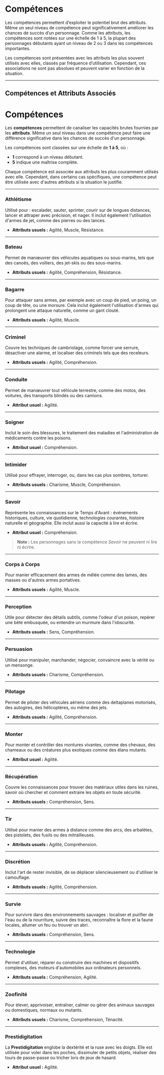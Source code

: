 # Compétences

Les compétences permettent d’exploiter le potentiel brut des attributs. Même un seul niveau de compétence peut significativement améliorer les chances de succès d’un personnage. Comme les attributs, les compétences sont notées sur une échelle de 1 à 5, la plupart des personnages débutants ayant un niveau de 2 ou 3 dans les compétences importantes.

Les compétences sont présentées avec les attributs les plus souvent utilisés avec elles, classés par fréquence d’utilisation. Cependant, ces associations ne sont pas absolues et peuvent varier en fonction de la situation.

---

## Compétences et Attributs Associés

# Compétences

Les **compétences** permettent de canaliser les capacités brutes fournies par les **attributs**. Même un seul niveau dans une compétence peut faire une différence significative dans les chances de succès d'un personnage.

Les compétences sont classées sur une échelle de **1 à 5**, où :
- **1** correspond à un niveau débutant.
- **5** indique une maîtrise complète.

Chaque compétence est associée aux attributs les plus couramment utilisés avec elle. Cependant, dans certains cas spécifiques, une compétence peut être utilisée avec d'autres attributs si la situation le justifie.

---

### Athlétisme
Utilisé pour : escalader, sauter, sprinter, courir sur de longues distances, lancer et attraper avec précision, et nager. Il inclut également l'utilisation d'armes de jet, comme des pierres ou des lances.

- **Attributs usuels :** Agilité, Muscle, Résistance.

---

### Bateau
Permet de manœuvrer des véhicules aquatiques ou sous-marins, tels que des canoës, des voiliers, des jet-skis ou des sous-marins.

- **Attributs usuels :** Agilité, Compréhension, Résistance.

---

### Bagarre
Pour attaquer sans armes, par exemple avec un coup de pied, un poing, un coup de tête, ou une morsure. Cela inclut également l'utilisation d'armes qui prolongent une attaque naturelle, comme un gant clouté.

- **Attributs usuels :** Agilité, Muscle.

---

### Criminel
Couvre les techniques de cambriolage, comme forcer une serrure, désactiver une alarme, et localiser des criminels tels que des receleurs.

- **Attributs usuels :** Agilité, Compréhension.

---

### Conduite
Permet de manœuvrer tout véhicule terrestre, comme des motos, des voitures, des transports blindés ou des camions.

- **Attribut usuel :** Agilité.

---

### Soigner
Inclut le soin des blessures, le traitement des maladies et l'administration de médicaments contre les poisons.

- **Attribut usuel :** Compréhension.

---

### Intimider
Utilisé pour effrayer, interroger, ou, dans les cas plus sombres, torturer.

- **Attributs usuels :** Charisme, Muscle, Compréhension.

---

### Savoir
Représente les connaissances sur le Temps d'Avant : événements historiques, culture, vie quotidienne, technologies courantes, histoire naturelle et géographie. Elle inclut aussi la capacité à lire et écrire.

- **Attribut usuel :** Compréhension.

> **Note :** Les personnages sans la compétence *Savoir* ne peuvent ni lire ni écrire.

---

### Corps à Corps
Pour manier efficacement des armes de mêlée comme des lames, des masses ou d'autres armes portatives.

- **Attributs usuels :** Agilité, Muscle.

---

### Perception
Utile pour détecter des détails subtils, comme l'odeur d'un poison, repérer une bête embusquée, ou entendre un murmure dans l'obscurité.

- **Attributs usuels :** Sens, Compréhension.

---

### Persuasion
Utilisé pour manipuler, marchander, négocier, convaincre avec la vérité ou un mensonge.

- **Attributs usuels :** Charisme, Compréhension.

---

### Pilotage
Permet de piloter des véhicules aériens comme des deltaplanes motorisés, des autogires, des hélicoptères, ou même des jets.

- **Attributs usuels :** Agilité, Compréhension.

---

### Monter
Pour monter et contrôler des montures vivantes, comme des chevaux, des chameaux ou des créatures plus exotiques comme des élans mutants.

- **Attribut usuel :** Agilité.

---

### Récupération
Couvre les connaissances pour trouver des matériaux utiles dans les ruines, savoir où chercher et comment extraire les objets en toute sécurité.

- **Attributs usuels :** Compréhension, Sens.

---

### Tir
Utilisé pour manier des armes à distance comme des arcs, des arbalètes, des pistolets, des fusils ou des mitrailleuses.

- **Attributs usuels :** Agilité, Compréhension.

---

### Discrétion
Inclut l'art de rester invisible, de se déplacer silencieusement ou d'utiliser le camouflage.

- **Attributs usuels :** Agilité, Compréhension.

---

### Survie
Pour survivre dans des environnements sauvages : localiser et purifier de l'eau ou de la nourriture, suivre des traces, reconnaître la flore et la faune locales, allumer un feu ou trouver un abri.

- **Attributs usuels :** Compréhension, Sens.

---

### Technologie
Permet d'utiliser, réparer ou construire des machines et dispositifs complexes, des moteurs d'automobiles aux ordinateurs personnels.

- **Attributs usuels :** Compréhension, Agilité.

---

### Zoofinité
Pour élever, apprivoiser, entraîner, calmer ou gérer des animaux sauvages ou domestiques, normaux ou mutants.

- **Attributs usuels :** Charisme, Compréhension, Ténacité.

---

### Prestidigitation
La **Prestidigitation** englobe la dextérité et la ruse avec les doigts. Elle est utilisée pour voler dans les poches, dissimuler de petits objets, réaliser des tours de passe-passe ou tricher lors de jeux de hasard.

- **Attribut usuel :** Agilité.

